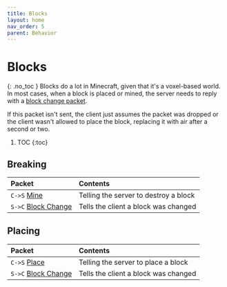 ```yaml
---
title: Blocks
layout: home
nav_order: 5
parent: Behavior
---
```


# Blocks
{: .no_toc }
Blocks do a lot in Minecraft, given that it's a voxel-based world. In most cases, when a block is placed or mined, the server needs to reply with a [block change packet](../packets/053-block-change).

If this packet isn't sent, the client just assumes the packet was dropped or the client wasn't allowed to place the block, replacing it with air after a second or two.

1. TOC
{:toc}

## Breaking

| Packet | Contents |
| :--- | :--- |
| `C->S` [Mine](../packets/014-mine) | Telling the server to destroy a block |
| `S->C` [Block Change](../packets/053-block-change) | Tells the client a block was changed |

## Placing

| Packet | Contents |
| :--- | :--- |
| `C->S` [Place](../packets/015-place) | Telling the server to place a block |
| `S->C` [Block Change](../packets/053-block-change) | Tells the client a block was changed |